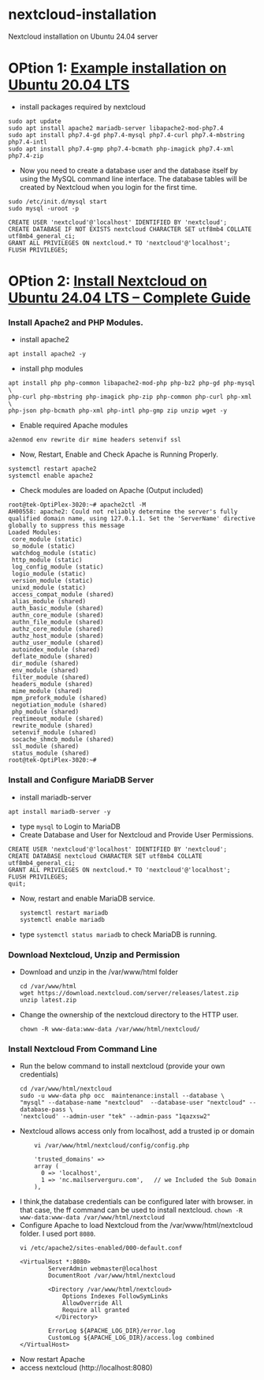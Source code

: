 # nextcloud-installation
Nextcloud installation on Ubuntu 24.04 server

# OPtion 1: [Example installation on Ubuntu 20.04 LTS](https://docs.nextcloud.com/server/20/admin_manual/installation/example_ubuntu.html/)
- install packages required by nextcloud
```
sudo apt update
sudo apt install apache2 mariadb-server libapache2-mod-php7.4
sudo apt install php7.4-gd php7.4-mysql php7.4-curl php7.4-mbstring php7.4-intl
sudo apt install php7.4-gmp php7.4-bcmath php-imagick php7.4-xml php7.4-zip
```
- Now you need to create a database user and the database itself by using the MySQL command line interface. The database tables will be created by Nextcloud when you login for the first time.
```
sudo /etc/init.d/mysql start
sudo mysql -uroot -p
```
```
CREATE USER 'nextcloud'@'localhost' IDENTIFIED BY 'nextcloud';
CREATE DATABASE IF NOT EXISTS nextcloud CHARACTER SET utf8mb4 COLLATE utf8mb4_general_ci;
GRANT ALL PRIVILEGES ON nextcloud.* TO 'nextcloud'@'localhost';
FLUSH PRIVILEGES;
```
# OPtion 2: [Install Nextcloud on Ubuntu 24.04 LTS – Complete Guide](https://mailserverguru.com/install-nextcloud-on-ubuntu-24-04-lts/)
### Install Apache2 and PHP Modules.
- install apache2
```
apt install apache2 -y
```
- install php modules
```
apt install php php-common libapache2-mod-php php-bz2 php-gd php-mysql \
php-curl php-mbstring php-imagick php-zip php-common php-curl php-xml \
php-json php-bcmath php-xml php-intl php-gmp zip unzip wget -y
```
- Enable required Apache modules
```
a2enmod env rewrite dir mime headers setenvif ssl
```
- Now, Restart, Enable and Check Apache is Running Properly.
```
systemctl restart apache2
systemctl enable apache2
```
- Check modules are loaded on Apache (Output included)
```
root@tek-OptiPlex-3020:~# apache2ctl -M
AH00558: apache2: Could not reliably determine the server's fully qualified domain name, using 127.0.1.1. Set the 'ServerName' directive globally to suppress this message
Loaded Modules:
 core_module (static)
 so_module (static)
 watchdog_module (static)
 http_module (static)
 log_config_module (static)
 logio_module (static)
 version_module (static)
 unixd_module (static)
 access_compat_module (shared)
 alias_module (shared)
 auth_basic_module (shared)
 authn_core_module (shared)
 authn_file_module (shared)
 authz_core_module (shared)
 authz_host_module (shared)
 authz_user_module (shared)
 autoindex_module (shared)
 deflate_module (shared)
 dir_module (shared)
 env_module (shared)
 filter_module (shared)
 headers_module (shared)
 mime_module (shared)
 mpm_prefork_module (shared)
 negotiation_module (shared)
 php_module (shared)
 reqtimeout_module (shared)
 rewrite_module (shared)
 setenvif_module (shared)
 socache_shmcb_module (shared)
 ssl_module (shared)
 status_module (shared)
root@tek-OptiPlex-3020:~#
```
### Install and Configure MariaDB Server
- install mariadb-server
```
apt install mariadb-server -y
```
- type `mysql` to Login to MariaDB
- Create Database and User for Nextcloud and Provide User Permissions.
```
CREATE USER 'nextcloud'@'localhost' IDENTIFIED BY 'nextcloud';
CREATE DATABASE nextcloud CHARACTER SET utf8mb4 COLLATE utf8mb4_general_ci;
GRANT ALL PRIVILEGES ON nextcloud.* TO 'nextcloud'@'localhost';
FLUSH PRIVILEGES;
quit;

```
- Now, restart and enable MariaDB service.
   ```
   systemctl restart mariadb
   systemctl enable mariadb
   ```
- type `systemctl status mariadb` to check MariaDB is running.
### Download Nextcloud, Unzip and Permission
- Download and unzip in the /var/www/html folder
  ```
  cd /var/www/html
  wget https://download.nextcloud.com/server/releases/latest.zip
  unzip latest.zip
  ```
- Change the ownership of the nextcloud directory to the HTTP user.
  ```
  chown -R www-data:www-data /var/www/html/nextcloud/
  ```
### Install Nextcloud From Command Line
- Run the below command to install nextcloud (provide your own credentials)
  ```
  cd /var/www/html/nextcloud
  sudo -u www-data php occ  maintenance:install --database \
  "mysql" --database-name "nextcloud"  --database-user "nextcloud" --database-pass \
  'nextcloud' --admin-user "tek" --admin-pass "1qazxsw2"
  ```
- Nextcloud allows access only from localhost, add a trusted ip or domain
  ```
	  vi /var/www/html/nextcloud/config/config.php
	
	  'trusted_domains' =>
	  array (
	    0 => 'localhost',
	    1 => 'nc.mailserverguru.com',   // we Included the Sub Domain
	  ),
   ```
- I think,the database credentials can be configured later with browser. in that case, the ff command can be used to install nextcloud.
  `chown -R www-data:www-data /var/www/html/nextcloud`
- Configure Apache to load Nextcloud from the /var/www/html/nextcloud folder. I used port `8080`.
	```  
	vi /etc/apache2/sites-enabled/000-default.conf
	
	<VirtualHost *:8080>
	        ServerAdmin webmaster@localhost
	        DocumentRoot /var/www/html/nextcloud
	        
	        <Directory /var/www/html/nextcloud>
	            Options Indexes FollowSymLinks
	            AllowOverride All
	            Require all granted
		      </Directory>
	        
	        ErrorLog ${APACHE_LOG_DIR}/error.log
	        CustomLog ${APACHE_LOG_DIR}/access.log combined
	</VirtualHost>
	```
- Now restart Apache
- access nextcloud (http://localhost:8080)


  




